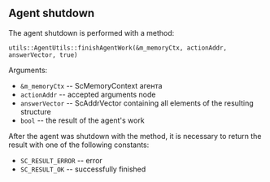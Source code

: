 ## Agent shutdown

The agent shutdown is performed with a method:

    utils::AgentUtils::finishAgentWork(&m_memoryCtx, actionAddr, answerVector, true)
	
Arguments: 

 - `&m_memoryCtx` -- ScMemoryContext агента
 - `actionAddr` -- accepted arguments node
 - `answerVector` -- ScAddrVector containing all elements of the resulting structure
 - `bool` -- the result of the agent's work

After the agent was shutdown with the method, it is necessary to return the result with one of the following constants:

 - `SC_RESULT_ERROR` -- error
 - `SC_RESULT_OK` -- successfully finished


